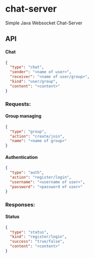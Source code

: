 # chat-server
Simple Java Websocket Chat-Server

## API

#### Chat
```json
{
  "type": "chat",
  "sender": "<name of user>",
  "receiver": "<name of user/group>",
  "kind": "user/group",
  "content": "<content>"
}
```

### Requests:

#### Group managing
```json
{
  "type": "group",
  "action": "create/join",
  "name": "<name of group>"
}
```

#### Authentication
```json
{
  "type": "auth",
  "action": "register/login",
  "username": "<username of user>",
  "password": "<password of user>"
}
```

### Responses:

#### Status
```json
{
  "type": "status",
  "kind": "register/login",
  "success": "true/false",
  "content": "<content>"
}
```